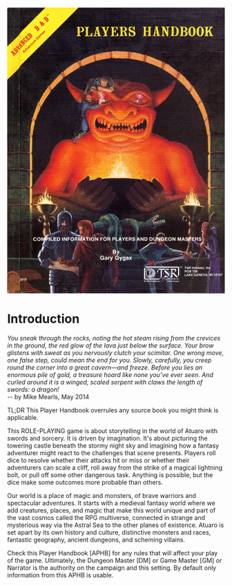 ![header](./assets/images/cover.jpg)

# Introduction

*You sneak through the rocks, noting the hot steam rising from the crevices in the ground, the red glow of the lava just below the surface. Your brow glistens with sweat as you nervously clutch your scimitar. One wrong move, one false step, could mean the end for you. Slowly, carefully, you creep round the corner into a great cavern—and freeze. Before you lies an enormous pile of gold, a treasure hoard like none you’ve ever seen. And curled around it is a winged, scaled serpent with claws the length of swords: a dragon!*  
-- by Mike Mearls, May 2014

TL;DR This Player Handbook overrules any source book you might think is applicable.

This ROLE-PLAYING game is about storytelling in the world of Atuaro with swords and sorcery. It is driven by imagination. It's about picturing the towering castle beneath the stormy night sky and imagining how a fantasy adventurer might react to the challenges that scene presents. Players roll dice to resolve whether their attacks hit or miss or whether their adventurers can scale a cliff, roll away from the strike of a magical lightning bolt, or pull off some other dangerous task. Anything is possible, but the dice make some outcomes more probable than others.

Our world is a place of magic and monsters, of brave warriors and spectacular adventures. It starts with a medieval fantasy world where we add creatures, places, and magic that make this world unique and part of the vast cosmos called the RPG multiverse, connected in strange and mysterious way via the Astral Sea to the other planes of existence. Atuaro is set apart by its own history and culture, distinctive monsters and races, fantastic geography, ancient dungeons, and scheming villains.

Check this Player Handbook [APHB] for any rules that will affect your play of the game. Ultimately, the Dungeon Master [DM] or Game Master [GM] or Narrator is the authority on the campaign and this setting. By default only information from this APHB is usable.